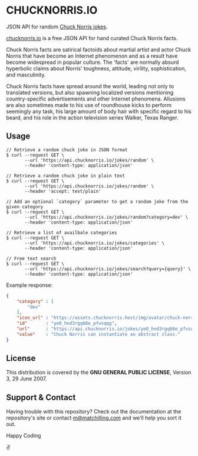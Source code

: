 # CHUCKNORRIS.IO

JSON API for random [Chuck Norris jokes](https://api.chucknorris.io).

[chucknorris.io](https://api.chucknorris.io) is a free JSON API for hand curated Chuck Norris facts.

Chuck Norris facts are satirical factoids about martial artist and actor Chuck Norris that have become an Internet
phenomenon and as a result have become widespread in popular culture. The 'facts' are normally absurd hyperbolic claims
about Norris' toughness, attitude, virility, sophistication, and masculinity.

Chuck Norris facts have spread around the world, leading not only to translated versions, but also spawning localized
versions mentioning country-specific advertisements and other Internet phenomena. Allusions are also sometimes made to
his use of roundhouse kicks to perform seemingly any task, his large amount of body hair with specific regard to his
beard, and his role in the action television series Walker, Texas Ranger.

## Usage


```
// Retrieve a random chuck joke in JSON format
$ curl --request GET \
       --url 'https://api.chucknorris.io/jokes/random' \
       --header 'content-type: application/json'

// Retrieve a random chuck joke in plain text
$ curl --request GET \
       --url 'https://api.chucknorris.io/jokes/random' \
       --header 'accept: text/plain'

// Add an optional `category` parameter to get a random joke from the given category
$ curl --request GET \
       --url 'https://api.chucknorris.io/jokes/random?category=dev' \
       --header 'content-type: application/json'

// Retrieve a list of availbale categories
$ curl --request GET \
       --url 'https://api.chucknorris.io/jokes/categories' \
       --header 'content-type: application/json'
       
// Free text search
$ curl --request GET \
       --url 'https://api.chucknorris.io/jokes/search?query={query}' \
       --header 'content-type: application/json'
```

Example response:
```json
{
    "category" : [
        "dev"
    ],
    "icon_url" : "https://assets.chucknorris.host/img/avatar/chuck-norris.png",
    "id"       : "ye0_hnd3rgq68e_pfvsqqg",
    "url"      : "https://api.chucknorris.io/jokes/ye0_hnd3rgq68e_pfvsqqg",
    "value"    : "Chuck Norris can instantiate an abstract class."
}
```

## License

This distribution is covered by the **GNU GENERAL PUBLIC LICENSE**, Version 3, 29 June 2007.

## Support & Contact

Having trouble with this repository? Check out the documentation at the repository's site or contact m@matchilling.com and we’ll help you sort it out.

Happy Coding

:v:
